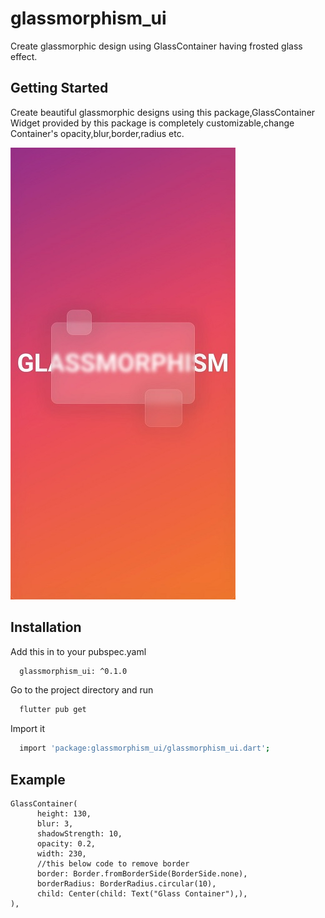 # glassmorphism_ui 

Create glassmorphic design using GlassContainer having frosted glass effect.

## Getting Started

Create beautiful glassmorphic designs using this package,GlassContainer Widget provided by this package is completely customizable,change Container's opacity,blur,border,radius etc.


![alt text](./lib/glass.jpg)

## Installation 

Add this in to your pubspec.yaml

```bash
  glassmorphism_ui: ^0.1.0
```

Go to the project directory and run

```bash
  flutter pub get
```

Import it

```bash
  import 'package:glassmorphism_ui/glassmorphism_ui.dart';
```

## Example
```
GlassContainer(
      height: 130,
      blur: 3,
      shadowStrength: 10,
      opacity: 0.2,
      width: 230,
      //this below code to remove border
      border: Border.fromBorderSide(BorderSide.none),
      borderRadius: BorderRadius.circular(10),
      child: Center(child: Text("Glass Container"),),
),
```




